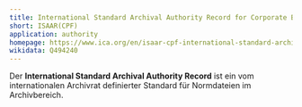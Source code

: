 ```yaml
---
title: International Standard Archival Authority Record for Corporate Bodies, Persons, and Families
short: ISAAR(CPF)
application: authority
homepage: https://www.ica.org/en/isaar-cpf-international-standard-archival-authority-record-corporate-bodies-persons-and-families-2nd
wikidata: Q494240
---
```


Der **International Standard Archival Authority Record** ist ein vom
internationalen Archivrat definierter Standard für Normdateien im
Archivbereich.

<list-encodings model="isaar-cpf"/>
